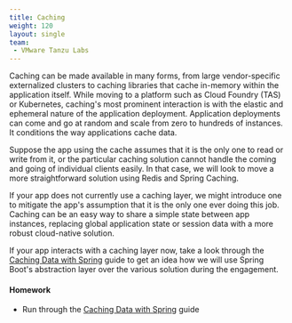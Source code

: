 ```yaml
---
title: Caching
weight: 120
layout: single
team:
 - VMware Tanzu Labs
---
```


Caching can be made available in many forms, from large vendor-specific externalized clusters to caching libraries that cache in-memory within the application itself. While moving to a platform such as Cloud Foundry (TAS) or Kubernetes, caching's most prominent interaction is with the elastic and ephemeral nature of the application deployment. Application deployments can come and go at random and scale from zero to hundreds of instances. It conditions the way applications cache data.

Suppose the app using the cache assumes that it is the only one to read or write from it, or the particular caching solution cannot handle the coming and going of individual clients easily. In that case, we will look to move a more straightforward solution using Redis and Spring Caching.

If your app does not currently use a caching layer, we might introduce one to mitigate the app's assumption that it is the only one ever doing this job. Caching can be an easy way to share a simple state between app instances, replacing global application state or session data with a more robust cloud-native solution.

If your app interacts with a caching layer now, take a look through the [Caching Data with Spring](https://spring.io/guides/gs/caching/) guide to get an idea how we will use Spring Boot's abstraction layer over the various solution during the engagement.


#### Homework

- Run through the [Caching Data with Spring](https://spring.io/guides/gs/caching/) guide
